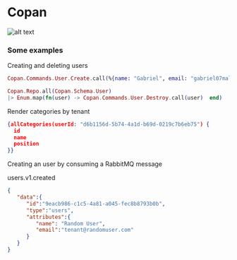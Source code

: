 # Copan

![alt text](https://i.pinimg.com/originals/35/44/91/354491986514c997a3fd46f217084d5b.jpg)


### Some examples
Creating and deleting users

```elixir
Copan.Commands.User.Create.call(%{name: "Gabriel", email: "gabriel07malakias.com.br"})

Copan.Repo.all(Copan.Schema.User)
|> Enum.map(fn(user) -> Copan.Commands.User.Destroy.call(user)  end)
```


Render categories by tenant
```json
{allCategories(userId: "d6b1156d-5b74-4a1d-b69d-0219c7b6eb75") {
  id
  name
  position
}}
```


Creating an user by consuming a RabbitMQ message

users.v1.created

```json
{
   "data":{
      "id":"9eacb986-c1c5-4a81-a045-fec8b8793b0b",
      "type":"users",
      "attributes":{
         "name": "Random User",
         "email":"tenant@randomuser.com"
      }
   }
}
```

